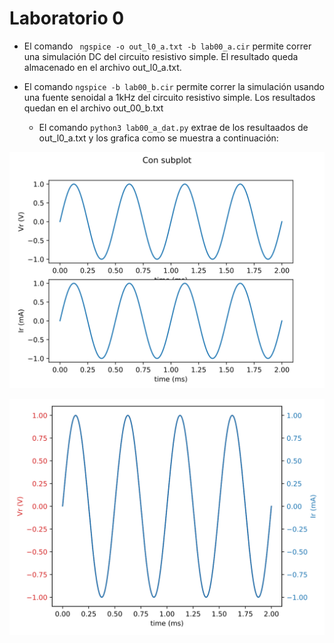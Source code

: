 # Laboratorio 0

* El comando `	ngspice -o out_l0_a.txt -b lab00_a.cir
` permite correr una simulación DC del circuito resistivo simple. El resultado queda almacenado en el archivo out_l0_a.txt.
* El comando `ngspice -b lab00_b.cir` permite correr la simulación usando una fuente senoidal a 1kHz del circuito resistivo simple. Los resultados quedan en el archivo out_00_b.txt

    * El comando `python3 lab00_a_dat.py` extrae de los resultaados de out_l0_a.txt y los grafica como se muestra a continuación:

![Curvas mostrando corriente y voltaje en la resistencia](docs/Figure_1.svg?raw=true "Corriente y voltaje en la resistencia")

![Curvas mostrando corriente y voltaje en la resistencia](docs/Figure_2.svg?raw=true "Corriente y voltaje en la resistencia")